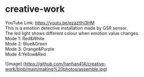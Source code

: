 # creative-work
YouTube Link: https://youtu.be/ezaztlhj3HM  
This is a emotion detective installation made by GSR sensor.  
The led light shows different colour when emotion value changes.  
Mode 1: Red&White  
Mode 2: Blue&Green  
Mode 3: Orange&Purple  
Mode 4:Yellow&Red  

![image]
(https://github.com/hanhan414/creative-work/blob/main/making%20photos/assemble.jpg)

